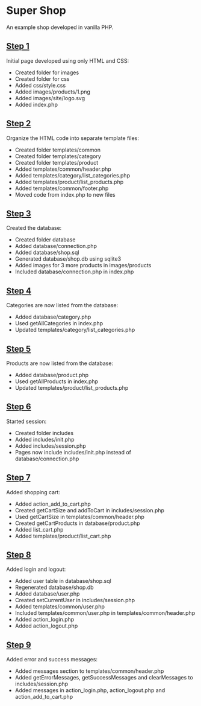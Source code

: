 # Super Shop

An example shop developed in vanilla PHP.

## [Step 1](https://github.com/arestivo/supershop/tree/step1)

Initial page developed using only HTML and CSS:

  * Created folder for images
  * Created folder for css
  * Added css/style.css
  * Added images/products/1.png
  * Added images/site/logo.svg
  * Added index.php

## [Step 2](https://github.com/arestivo/supershop/tree/step2)

Organize the HTML code into separate template files:

  * Created folder templates/common
  * Created folder templates/category
  * Created folder templates/product
  * Added templates/common/header.php
  * Added templates/category/list_categories.php
  * Added templates/product/list_products.php
  * Added templates/common/footer.php
  * Moved code from index.php to new files

## [Step 3](https://github.com/arestivo/supershop/tree/step3)

Created the database:

  * Created folder database
  * Added database/connection.php
  * Added database/shop.sql
  * Generated database/shop.db using sqlite3
  * Added images for 3 more products in images/products
  * Included database/connection.php in index.php

## [Step 4](https://github.com/arestivo/supershop/tree/step4)

Categories are now listed from the database:

  * Added database/category.php
  * Used getAllCategories in index.php
  * Updated templates/category/list_categories.php

## [Step 5](https://github.com/arestivo/supershop/tree/step5)

Products are now listed from the database:

  * Added database/product.php
  * Used getAllProducts in index.php
  * Updated templates/product/list_products.php

## [Step 6](https://github.com/arestivo/supershop/tree/step6)

Started session:

  * Created folder includes
  * Added includes/init.php
  * Added includes/session.php
  * Pages now include includes/init.php instead of database/connection.php

## [Step 7](https://github.com/arestivo/supershop/tree/step7)

Added shopping cart:

  * Added action_add_to_cart.php
  * Created getCartSize and addToCart in includes/session.php
  * Used getCartSize in templates/common/header.php
  * Created getCartProducts in database/product.php
  * Added list_cart.php
  * Added templates/product/list_cart.php


## [Step 8](https://github.com/arestivo/supershop/tree/step8)

Added login and logout:

  * Added user table in database/shop.sql
  * Regenerated database/shop.db
  * Added database/user.php
  * Created setCurrentUser in includes/session.php
  * Added templates/common/user.php
  * Included templates/common/user.php in templates/common/header.php
  * Added action_login.php
  * Added action_logout.php

## [Step 9](https://github.com/arestivo/supershop/tree/step9)

Added error and success messages:

  * Added messages section to templates/common/header.php
  * Added getErrorMessages, getSuccessMessages and clearMessages to includes/session.php
  * Added messages in action_login.php, action_logout.php and action_add_to_cart.php
